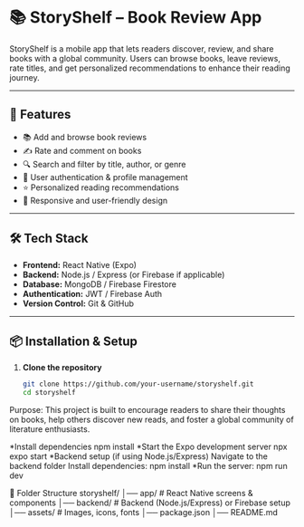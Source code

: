 

# 📚 StoryShelf – Book Review App

StoryShelf is a mobile app that lets readers discover, review, and share books with a global community. Users can browse books, leave reviews, rate titles, and get personalized recommendations to enhance their reading journey.  

---

## 🚀 Features
- 📚 Add and browse book reviews  
- ✍️ Rate and comment on books  
- 🔍 Search and filter by title, author, or genre  
- 👤 User authentication & profile management  
- ⭐ Personalized reading recommendations  
- 📱 Responsive and user-friendly design  

---

## 🛠️ Tech Stack
- **Frontend:** React Native (Expo)  
- **Backend:** Node.js / Express (or Firebase if applicable)  
- **Database:** MongoDB / Firebase Firestore  
- **Authentication:** JWT / Firebase Auth  
- **Version Control:** Git & GitHub  

---

## 📦 Installation & Setup

1. **Clone the repository**
   ```bash
   git clone https://github.com/your-username/storyshelf.git
   cd storyshelf


Purpose:
This project is built to encourage readers to share their thoughts on books, help others discover new reads, and foster a global community of literature enthusiasts.

*Install dependencies
npm install
*Start the Expo development server
npx expo start
*Backend setup (if using Node.js/Express)
Navigate to the backend folder
Install dependencies:
npm install
*Run the server:
npm run dev

📂 Folder Structure
storyshelf/
│── app/               # React Native screens & components
│── backend/           # Backend (Node.js/Express) or Firebase setup
│── assets/            # Images, icons, fonts
│── package.json
│── README.md
